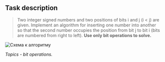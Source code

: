 ﻿## Task description ##

> Two integer signed numbers and two positions of bits i and j (i < j) are given. Implement an algorithm for inserting one number into another so that the second number occupies the position from bit j to bit i (bits are numbered from right to left). **Use only bit operations to solve.**

![Схема к алгоритму](https://github.com/EPM-RD-NETLAB/.NET-Framework-modules/blob/master/Pictures/Scheme.png)

*Topics - bit operations.*
